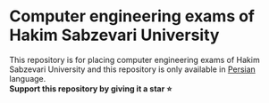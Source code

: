 # Computer engineering exams of Hakim Sabzevari University

This repository is for placing computer engineering exams of Hakim Sabzevari University and this repository is only available in
<a href='https://en.wikipedia.org/wiki/Persian_language'>Persian</a>
language.
<br>
**Support this repository by giving it a star ⭐**
